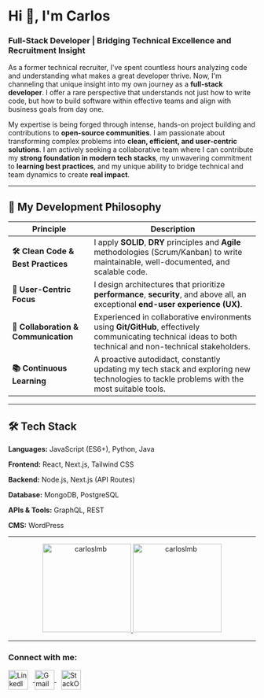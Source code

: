<h1 align="left">Hi 👋, I'm Carlos</h1>
<h3 align="left">Full-Stack Developer | Bridging Technical Excellence and Recruitment Insight</h3>

As a former technical recruiter, I've spent countless hours analyzing code and understanding what makes a great developer thrive. Now, I'm channeling that unique insight into my own journey as a **full-stack developer**. I offer a rare perspective that understands not just how to write code, but how to build software within effective teams and align with business goals from day one.

My expertise is being forged through intense, hands-on project building and contributions to **open-source communities**. I am passionate about transforming complex problems into **clean, efficient, and user-centric solutions**. I am actively seeking a collaborative team where I can contribute my **strong foundation in modern tech stacks**, my unwavering commitment to **learning best practices**, and my unique ability to bridge technical and team dynamics to create **real impact**.

---

## 🧩 My Development Philosophy

| Principle | Description |
|-----------|-------------|
| **🛠️ Clean Code & Best Practices** | I apply **SOLID**, **DRY** principles and **Agile** methodologies (Scrum/Kanban) to write maintainable, well-documented, and scalable code. |
| **🎯 User-Centric Focus** | I design architectures that prioritize **performance**, **security**, and above all, an exceptional **end-user experience (UX)**. |
| **🤝 Collaboration & Communication** | Experienced in collaborative environments using **Git/GitHub**, effectively communicating technical ideas to both technical and non-technical stakeholders. |
| **📚 Continuous Learning** | A proactive autodidact, constantly updating my tech stack and exploring new technologies to tackle problems with the most suitable tools. |

---

## 🛠️ Tech Stack

**Languages:**     JavaScript (ES6+), Python, Java

**Frontend:**      React, Next.js, Tailwind CSS

**Backend:**       Node.js, Next.js (API Routes)

**Database:**      MongoDB, PostgreSQL

**APIs & Tools:**  GraphQL, REST

**CMS:**           WordPress


---

<p align="center">
<a href="https://github.com/CarlosLmb">
  <img height="180em" src="https://github-readme-stats.vercel.app/api/top-langs?username=carloslmb&show_icons=true&locale=en&layout=compact&theme=algolia&include_all_commits=true&count_private=true" alt="carloslmb" />
  <img height="180em" src="https://github-readme-stats.vercel.app/api?username=carloslmb&show_icons=true&locale=en&theme=algolia&include_all_commits=true&count_private=true" alt="carloslmb" />
</a>
</p>

---


<h3 align="left">Connect with me:</h3>
<p align="left">
  <a href="https://www.linkedin.com/in/carlos-cordero-j/" target="_blank">
    <img align="center" src="https://skillicons.dev/icons?i=linkedin" alt="LinkedIn" height="40" width="40" style="margin-right: 10px;" />
  </a>
  <a href="mailto:chucklmb.dev@gmail.com" style="margin-right: 10px;">
    <img align="center" src="https://skillicons.dev/icons?i=gmail" alt="Gmail" height="40" width="40" />
  </a>
  <a href="https://stackoverflow.com/users/19479890/carlos-cordero" target="_blank">
    <img align="center" src="https://skillicons.dev/icons?i=stackoverflow" alt="StackOverflow" height="40" width="40" style="margin-right: 10px;" />
</p>


